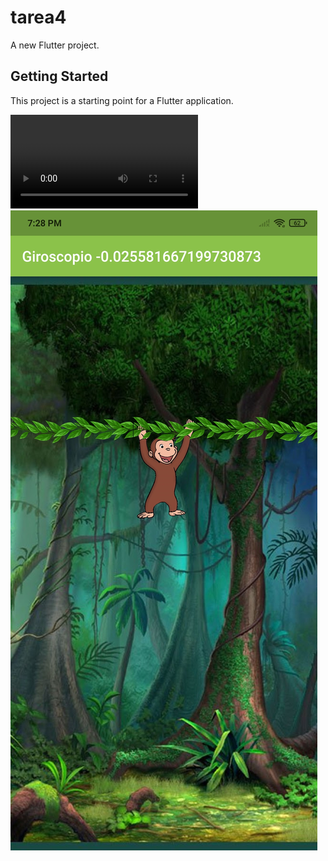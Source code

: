 # tarea4

A new Flutter project.

## Getting Started

This project is a starting point for a Flutter application.

![Video](Screenrecorder-2021-10-30-19-17-40-553.mp4 "Video")
![SS](Screenshot_2021-10-30-19-28-10-101_com.fes.aragon.tarea4.jpg "SS")



